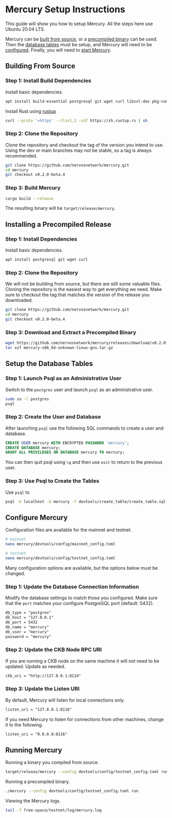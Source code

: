 # Mercury Setup Instructions

This guide will show you how to setup Mercury. All the steps here use Ubuntu 20.04 LTS.

Mercury can be [built from source](#building-from-source), or a [precompiled binary](#installing-a-precompiled-release) can be used. Then the [database tables](#setup-the-database-tables) must be setup, and Mercury will need to be [configured](#configure-mercury). Finally, you will need to [start Mercury](#running-mercury).

## Building From Source

### Step 1: Install Build Dependencies

Install basic dependencies.

```sh
apt install build-essential postgresql git wget curl libssl-dev pkg-config clang
```

Install Rust using [rustup](https://rustup.rs/)

```sh
curl --proto '=https' --tlsv1.2 -sSf https://sh.rustup.rs | sh
```

### Step 2: Clone the Repository

Clone the repository and checkout the tag of the version you intend to use. Using the dev or main branches may not be stable, so a tag is always recommended.

```sh
git clone https://github.com/nervosnetwork/mercury.git
cd mercury
git checkout v0.2.0-beta.4
```

### Step 3: Build Mercury

```sh
cargo build --release
```

The resulting binary will be `target/release/mercury`.

## Installing a Precompiled Release

### Step 1: Install Dependencies

Install basic dependencies.

```sh
apt install postgresql git wget curl
```

### Step 2: Clone the Repository

We will not be building from source, but there are still some valuable files. Cloning the repository is the easiest way to get everything we need. Make sure to checkout the tag that matches the version of the release you downloaded.

```sh
git clone https://github.com/nervosnetwork/mercury.git
cd mercury
git checkout v0.2.0-beta.4
```

### Step 3: Download and Extract a Precompiled Binary

```sh
wget https://github.com/nervosnetwork/mercury/releases/download/v0.2.0-beta.4/mercury-x86_64-unknown-linux-gnu.tar.gz
tar xzf mercury-x86_64-unknown-linux-gnu.tar.gz
```

## Setup the Database Tables

### Step 1: Launch Psql as an Administrative User

Switch to the `postgres` user and launch `psql` as an administrative user.

```sh
sudo su -l postgres
psql
```

### Step 2: Create the User and Database

After launching `psql` use the following SQL commands to create a user and database.

```sql
CREATE USER mercury WITH ENCRYPTED PASSWORD 'mercury';
CREATE DATABASE mercury;
GRANT ALL PRIVILEGES ON DATABASE mercury TO mercury;
```

You can then quit psql using `\q` and then use `exit` to return to the previous user.

### Step 3: Use Psql to Create the Tables

Use `psql` to 

```sh
psql -h localhost -U mercury -f devtools/create_table/create_table.sql
```

## Configure Mercury

Configuration files are available for the mainnet and testnet.

```sh
# mainnet
nano mercury/devtools/config/mainnet_config.toml
```

```sh
# testnet
nano mercury/devtools/config/testnet_config.toml
```

Many configuration options are available, but the options below must be changed.

### Step 1: Update the Database Connection Information

Modify the database settings to match those you configured. Make sure that the `port` matches your configure PostgreSQL port (default: 5432).

```txt
db_type = "postgres"
db_host = "127.0.0.1"
db_port = 5432
db_name = "mercury"
db_user = "mercury"
password = "mercury"
```

### Step 2: Update the CKB Node RPC URI

If you are running a CKB node on the same machine it will not need to be updated. Update as needed.

```txt
ckb_uri = "http://127.0.0.1:8114"
```

### Step 3: Update the Listen URI

By default, Mercury will listen for local connections only.

```txt
listen_uri = "127.0.0.1:8116"
```

If you need Mercury to listen for connections from other machines, change it to the following.

```txt
listen_uri = "0.0.0.0:8116"
```

## Running Mercury

Running a binary you compiled from source.

```sh
target/release/mercury --config devtools/config/testnet_config.toml run
```

Running a precompiled binary.

```sh
./mercury --config devtools/config/testnet_config.toml run
```

Viewing the Mercury logs.

```sh
tail -f free-space/testnet/log/mercury.log
```
